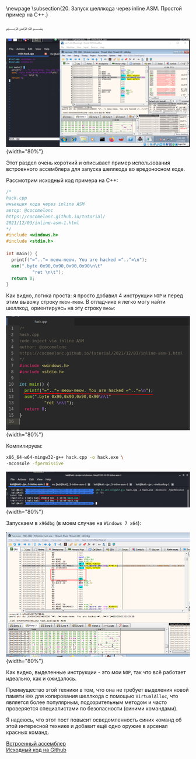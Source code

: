 \newpage
\subsection{20. Запуск шеллкода через inline ASM. Простой пример на C++.}

﷽

![inline asm](./images/28/2021-12-03_11-41.png){width="80%"}    

Этот раздел очень короткий и описывает пример использования встроенного ассемблера для запуска шеллкода во вредоносном коде.   

Рассмотрим исходный код примера на C++:

```cpp
/*
hack.cpp
инъекция кода через inline ASM
автор: @cocomelonc
https://cocomelonc.github.io/tutorial/
2021/12/03/inline-asm-1.html
*/
#include <windows.h>
#include <stdio.h>

int main() {
  printf("=^..^= meow-meow. You are hacked =^..^=\n");
  asm(".byte 0x90,0x90,0x90,0x90\n\t"
          "ret \n\t");
  return 0;
}
```

Как видно, логика проста: я просто добавил 4 инструкции `NOP` и перед этим вывожу строку `meow-meow`. В отладчике я легко могу найти шеллкод, ориентируясь на эту строку `meow`:   

![inline asm 2](./images/28/2021-12-03_11-52.png){width="80%"}    

Компилируем:   
```bash
x86_64-w64-mingw32-g++ hack.cpp -o hack.exe \
-mconsole -fpermissive
```

![inline asm 3](./images/28/2021-12-03_11-51.png){width="80%"}    

Запускаем в `x96dbg` (в моем случае на `Windows 7 x64`):

![inline asm 4](./images/28/2021-12-03_12-09.png){width="80%"}    

Как видно, выделенные инструкции - это мои `NOP`, так что всё работает идеально, как и ожидалось.    

Преимущество этой техники в том, что она не требует выделения новой памяти `RWX` для копирования шеллкода с помощью `VirtualAlloc`, что является более популярным, подозрительным методом и часто проверяется специалистами по безопасности (синими командами). 

Я надеюсь, что этот пост повысит осведомленность синих команд об этой интересной технике и добавит ещё одно оружие в арсенал красных команд.    

[Встроенный ассемблер](https://docs.microsoft.com/en-us/cpp/assembler/inline/inline-assembler?view=msvc-170)    
[Исходный код на Github](https://github.com/cocomelonc/2021-12-03-inline-asm-1)
